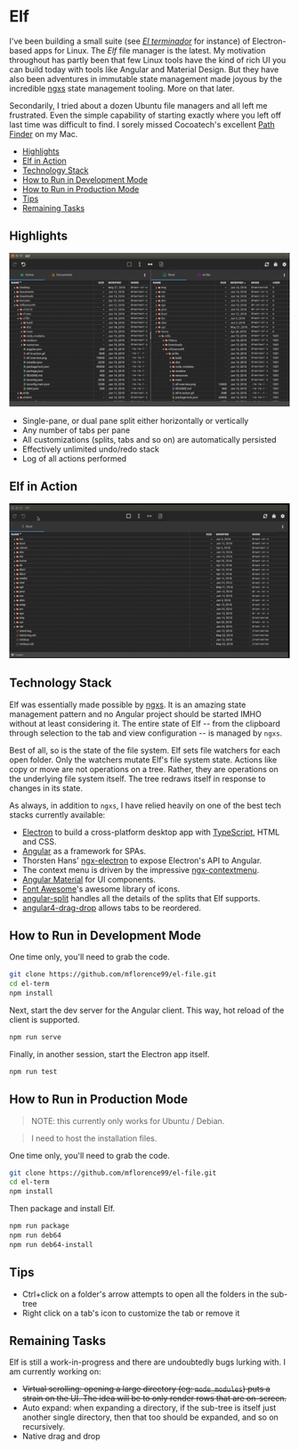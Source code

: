 # Elf

I've been building a small suite (see [_El terminador_](https://github.com/mflorence99/el-term) for instance) of Electron-based apps for Linux. The _Elf_ file manager is the latest. My motivation throughout has partly been that few Linux tools have the kind of rich UI you can build today with tools like Angular and Material Design. But they have also been adventures in immutable state management made joyous by the incredible [ngxs](https://ngxs.io) state management tooling. More on that later.

Secondarily, I tried about a dozen Ubuntu file managers and all left me frustrated. Even the simple capability of starting exactly where you left off last time was difficult to find. I sorely missed Cocoatech's excellent [Path Finder](https://cocoatech.com/#/) on my Mac.

<!-- toc -->

- [Highlights](#highlights)
- [Elf in Action](#elf-in-action)
- [Technology Stack](#technology-stack)
- [How to Run in Development Mode](#how-to-run-in-development-mode)
- [How to Run in Production Mode](#how-to-run-in-production-mode)
- [Tips](#tips)
- [Remaining Tasks](#remaining-tasks)

<!-- tocstop -->

## Highlights

![Highlights](elf-overview.png)

* Single-pane, or dual pane split either horizontally or vertically
* Any number of tabs per pane
* All customizations (splits, tabs and so on) are automatically persisted
* Effectively unlimited undo/redo stack
* Log of all actions performed

## Elf in Action

![In Action](elf-in-action.gif)

## Technology Stack

Elf was essentially made possible by [ngxs](https://ngxs.io). It is an amazing state management pattern and no Angular project should be started IMHO without at least considering it. The entire state of Elf -- from the clipboard through selection to the tab and view configuration -- is managed by `ngxs`. 

Best of all, so is the state of the file system. Elf sets file watchers for each open folder. Only the watchers mutate Elf's file system state. Actions like copy or move are not operations on a tree. Rather, they are operations on the underlying file system itself. The tree redraws itself in response to changes in its state.

As always, in addition to `ngxs`, I have relied heavily on one of the best tech stacks currently available:

* [Electron](https://electronjs.org/) to build a cross-platform desktop app with [TypeScript](http://www.typescriptlang.org/), HTML and CSS.
* [Angular](https://angular.io/docs) as a framework for SPAs.
* Thorsten Hans' [ngx-electron](https://github.com/ThorstenHans/ngx-electron) to expose Electron's API to Angular.
* The context menu is driven by the impressive [ngx-contextmenu](https://github.com/isaacplmann/ngx-contextmenu).
* [Angular Material](https://material.angular.io/) for UI components.
* [Font Awesome](https://fontawesome.com)'s awesome library of icons.
* [angular-split](https://bertrandg.github.io/angular-split/#/) handles all the details of the splits that Elf supports.
* [angular4-drag-drop](https://bitbucket.org/IpponMattRitter/angular4-drag-drop) allows tabs to be reordered.


## How to Run in Development Mode

One time only, you'll need to grab the code.

```sh
git clone https://github.com/mflorence99/el-file.git
cd el-term
npm install
```

Next, start the dev server for the Angular client. This way, hot reload of the client is supported.

```sh
npm run serve
```

Finally, in another session, start the Electron app itself.

```sh
npm run test
```

## How to Run in Production Mode

> NOTE: this currently only works for Ubuntu / Debian.

> I need to host the installation files.

One time only, you'll need to grab the code.

```sh
git clone https://github.com/mflorence99/el-file.git
cd el-term
npm install
```

Then package and install Elf.

```sh
npm run package
npm run deb64
npm run deb64-install
```

## Tips

* Ctrl+click on a folder's arrow attempts to open all the folders in the sub-tree
* Right click on a tab's icon to customize the tab or remove it

## Remaining Tasks

Elf is still a work-in-progress and there are undoubtedly bugs lurking with. I am currently working on:

* <s>Virtual scrolling: opening a large directory (eg: `mode_modules`) puts a strain on the UI. The idea will be to only render rows that are on-screen.</s>
* Auto expand: when expanding a directory, if the sub-tree is itself just another single directory, then that too should be expanded, and so on recursively.
* Native drag and drop

